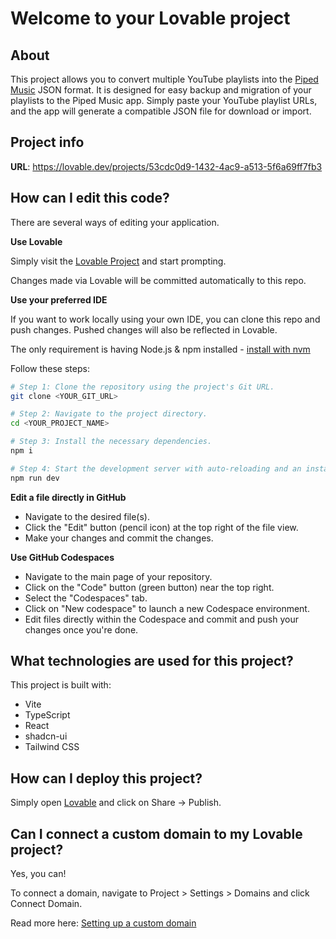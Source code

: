 # Welcome to your Lovable project

## About

This project allows you to convert multiple YouTube playlists into the [Piped Music](https://git.codespace.cz/PipedMusic/PipedMusic) JSON format. It is designed for easy backup and migration of your playlists to the Piped Music app. Simply paste your YouTube playlist URLs, and the app will generate a compatible JSON file for download or import.

## Project info

**URL**: https://lovable.dev/projects/53cdc0d9-1432-4ac9-a513-5f6a69ff7fb3

## How can I edit this code?

There are several ways of editing your application.

**Use Lovable**

Simply visit the [Lovable Project](https://lovable.dev/projects/53cdc0d9-1432-4ac9-a513-5f6a69ff7fb3) and start prompting.

Changes made via Lovable will be committed automatically to this repo.

**Use your preferred IDE**

If you want to work locally using your own IDE, you can clone this repo and push changes. Pushed changes will also be reflected in Lovable.

The only requirement is having Node.js & npm installed - [install with nvm](https://github.com/nvm-sh/nvm#installing-and-updating)

Follow these steps:

```sh
# Step 1: Clone the repository using the project's Git URL.
git clone <YOUR_GIT_URL>

# Step 2: Navigate to the project directory.
cd <YOUR_PROJECT_NAME>

# Step 3: Install the necessary dependencies.
npm i

# Step 4: Start the development server with auto-reloading and an instant preview.
npm run dev
```

**Edit a file directly in GitHub**

- Navigate to the desired file(s).
- Click the "Edit" button (pencil icon) at the top right of the file view.
- Make your changes and commit the changes.

**Use GitHub Codespaces**

- Navigate to the main page of your repository.
- Click on the "Code" button (green button) near the top right.
- Select the "Codespaces" tab.
- Click on "New codespace" to launch a new Codespace environment.
- Edit files directly within the Codespace and commit and push your changes once you're done.

## What technologies are used for this project?

This project is built with:

- Vite
- TypeScript
- React
- shadcn-ui
- Tailwind CSS

## How can I deploy this project?

Simply open [Lovable](https://lovable.dev/projects/53cdc0d9-1432-4ac9-a513-5f6a69ff7fb3) and click on Share -> Publish.

## Can I connect a custom domain to my Lovable project?

Yes, you can!

To connect a domain, navigate to Project > Settings > Domains and click Connect Domain.

Read more here: [Setting up a custom domain](https://docs.lovable.dev/tips-tricks/custom-domain#step-by-step-guide)
